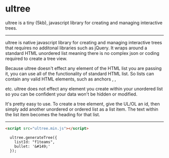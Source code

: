 # ultree
ultree is a tiny (5kb), javascript library for creating and managing interactive trees.
***

ultree is native javascript library for creating and managing interactive trees that requires no additonal libraries such as jQuery. It wraps around a standard HTML unordered list meaning there is no complex json or coding required to create a tree view. 

Because ultree doesn't effect any element of the HTML list you are passing it, you can use all of the functionality of standard HTML list. So lists can contain any valid HTML elements, such as anchors <a>, <img>, <div> etc. ultree does not effect any element you create within your unordered list so you can be confident your data won't be hidden or modified.

It's pretty easy to use. To create a tree element, give the UL/OL an id, then simply add another unordered or ordered list as a list item. The text within the list item becomes the heading for that list. 
***


```html
<script src="ultree.min.js"></script>
```
```javascriot
  ultree.generateTree({
    listId: "f1teams",
    bullet: '&#149;'
  });
```
